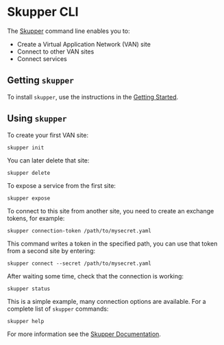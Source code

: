 # Skupper CLI

The [Skupper](https://skupper.io/) command line enables you to:

* Create a Virtual Application Network (VAN) site
* Connect to other VAN sites
* Connect services

## Getting `skupper`

To install `skupper`, use the instructions in the [Getting Started](https://skupper.io/start/).


## Using `skupper`

To create your first VAN site:

```
skupper init
```

You can later delete that site:

```
skupper delete
```

To expose a service from the first site:

```
skupper expose
```

To connect to this site from another site, you need to create an exchange tokens, for example:

```
skupper connection-token /path/to/mysecret.yaml
```

This command writes a token in the specified path, you can use that token from a second site by entering:

```
skupper connect --secret /path/to/mysecret.yaml
```

After waiting some time, check that the connection is working:

```
skupper status
```

This is a simple example, many connection options are available.
For a complete list of `skupper` commands:

```
skupper help
```

For more information see the [Skupper Documentation](https://skupper.io/docs/index.html).
